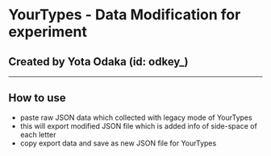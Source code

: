 # YourTypes - Data Modification for experiment
## Created by Yota Odaka (id: odkey_)

---

## How to use

- paste raw JSON data which collected with legacy mode of YourTypes
- this will export modified JSON file which is added info of side-space of each letter
- copy export data and save as new JSON file for YourTypes
